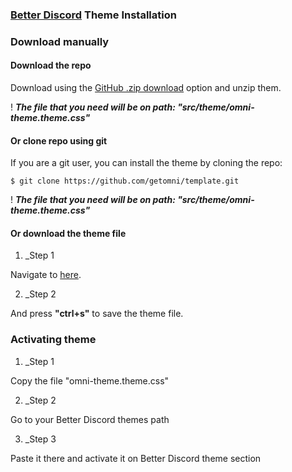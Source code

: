 ### [Better Discord](https://betterdiscord.app/) Theme Installation


### Download manually

#### Download the repo

Download using the [GitHub .zip download](https://github.com/datsfilipe/better-discord/archive/refs/heads/main.zip) option and unzip them.

! _**The file that you need will be on path: "src/theme/omni-theme.theme.css"**_

#### Or clone repo using git

If you are a git user, you can install the theme by cloning the repo:

    $ git clone https://github.com/getomni/template.git
  
! _**The file that you need will be on path: "src/theme/omni-theme.theme.css"**_

#### Or download the theme file

1. _Step 1

Navigate to [here](https://raw.githubusercontent.com/datsfilipe/better-discord/main/src/theme/omni-theme.theme.css).

2. _Step 2

And press **"ctrl+s"** to save the theme file.

### Activating theme

1. _Step 1

Copy the file "omni-theme.theme.css"

2. _Step 2

Go to your Better Discord themes path

3. _Step 3

Paste it there and activate it on Better Discord theme section
